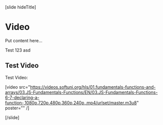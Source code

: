 [slide hideTitle]

# Video

Put content here...

Test 123 asd

## Test Video

Test Video:

[video src="https://videos.softuni.org/hls/01.fundamentals-functions-and-arrays/03.JS-Fundamentals-Functions/EN/03.JS-Fundamentals-Functions-6-7-declaring-a-function-,1080p,720p,480p,360p,240p,.mp4/urlset/master.m3u8" poster="" /]

[/slide]
